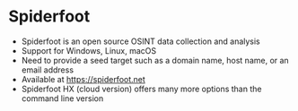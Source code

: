 # Spiderfoot

* Spiderfoot is an open source OSINT data collection and analysis&#x20;
* Support for Windows, Linux, macOS
* Need to provide a seed target such as a domain name, host name, or an email address
* Available at https://spiderfoot.net
* Spiderfoot HX (cloud version) offers many more options than the command line version&#x20;
